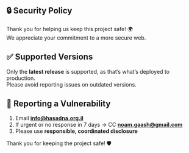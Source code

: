 ## 🔒 Security Policy

Thank you for helping us keep this project safe! 🌍  
We appreciate your commitment to a more secure web.

## ✅ Supported Versions

Only the **latest release** is supported, as that’s what’s deployed to production.  
Please avoid reporting issues on outdated versions.

## 📢 Reporting a Vulnerability

1. Email **info@hasadna.org.il**
2. If urgent or no response in 7 days → CC **noam.gaash@gmail.com**
3. Please use **responsible, coordinated disclosure**

Thank you for keeping the project safe! 🛡️
